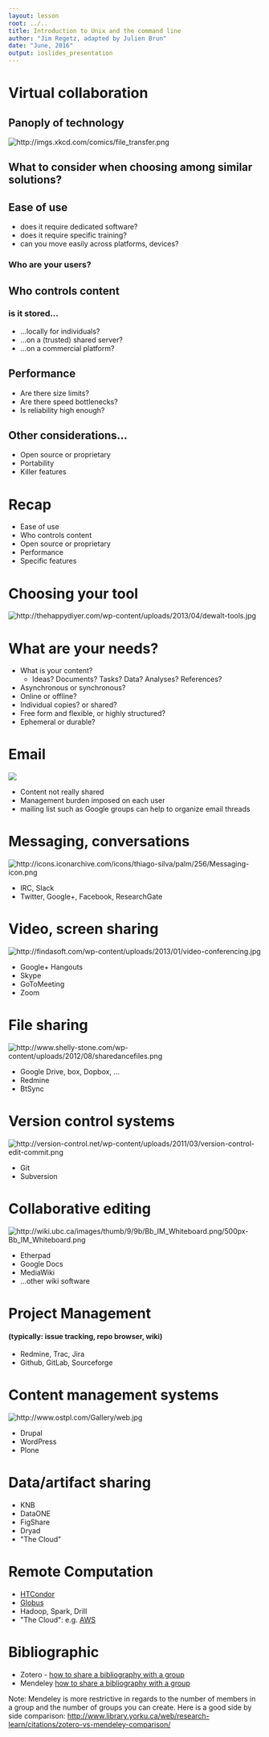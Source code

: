 ```yaml
---
layout: lesson
root: ../..
title: Introduction to Unix and the command line
author: "Jim Regetz, adapted by Julien Brun"
date: "June, 2016"
output: ioslides_presentation
---
```


# Virtual collaboration

## Panoply of technology

![](images/file_transfer.png
    "http://imgs.xkcd.com/comics/file_transfer.png")

<!-- considerations when choosing among similar solutions -->

## What to consider when choosing among similar solutions?
## Ease of use

- does it require dedicated software?
- does it require specific training?
- can you move easily across platforms, devices?

### Who are your users?

## Who controls content

### is it stored...

- ...locally for individuals?
- ...on a (trusted) shared server?
- ...on a commercial platform?

## Performance

- Are there size limits?
- Are there speed bottlenecks?
- Is reliability high enough?

## Other considerations...

- Open source or proprietary
- Portability
- Killer features

# Recap

* Ease of use
* Who controls content
* Open source or proprietary
* Performance
* Specific features

<!-- considerations when choosing modality -->

# Choosing your tool

![](images/dewalt-tools.jpg
    "http://thehappydiyer.com/wp-content/uploads/2013/04/dewalt-tools.jpg")

# What are your needs?

* What is your content?
    * Ideas? Documents? Tasks? Data? Analyses? References?
* Asynchronous or synchronous?
* Online or offline?
* Individual copies? or shared?
* Free form and flexible, or highly structured?
* Ephemeral or durable?

# Email

![](images/email.jpg)

* Content not really shared
* Management burden imposed on each user
* mailing list such as Google groups can help to organize email threads

# Messaging, conversations

![](images/Messaging-icon.png
    "http://icons.iconarchive.com/icons/thiago-silva/palm/256/Messaging-icon.png")

* IRC, Slack
* Twitter, Google+, Facebook, ResearchGate

# Video, screen sharing

![](images/video-conferencing.jpg
    "http://findasoft.com/wp-content/uploads/2013/01/video-conferencing.jpg")

* Google+ Hangouts
* Skype
* GoToMeeting
* Zoom

# File sharing

![](images/sharedancefiles.png
    "http://www.shelly-stone.com/wp-content/uploads/2012/08/sharedancefiles.png")

* Google Drive, box, Dopbox, ...
* Redmine
* BtSync

# Version control systems

![](images/version-control-edit-commit.png
    "http://version-control.net/wp-content/uploads/2011/03/version-control-edit-commit.png")

* Git
* Subversion

# Collaborative editing

![](images/500px-Bb_IM_Whiteboard.png
    "http://wiki.ubc.ca/images/thumb/9/9b/Bb_IM_Whiteboard.png/500px-Bb_IM_Whiteboard.png")

* Etherpad
* Google Docs
* MediaWiki
* ...other wiki software

# Project Management

#### (typically: issue tracking, repo browser, wiki)

* Redmine, Trac, Jira
* Github, GitLab, Sourceforge

# Content management systems

![](images/web.jpg
    "http://www.ostpl.com/Gallery/web.jpg")

* Drupal
* WordPress
* Plone

# Data/artifact sharing

* KNB
* DataONE
* FigShare
* Dryad
*  "The Cloud"

# Remote Computation

* [HTCondor](https://research.cs.wisc.edu/htcondor/)
* [Globus](https://www.globus.org)
* Hadoop, Spark, Drill
* "The Cloud": e.g. [AWS](https://aws.amazon.com/free/)

# Bibliographic

* Zotero - [how to share a bibliography with a group](https://www.zotero.org/support/groups)
* Mendeley [how to share a bibliography with a group](http://support.mendeley.com/customer/en/portal/articles/227905-how-can-i-share-documents-on-mendeley-)

Note: Mendeley is more restrictive in regards to the number of members in a group and the number of groups you can create. Here is a good side by side comparison: http://www.library.yorku.ca/web/research-learn/citations/zotero-vs-mendeley-comparison/

